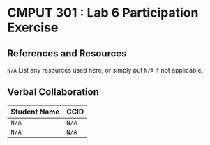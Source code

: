 # CMPUT 301 : Lab 6 Participation Exercise

## References and Resources
`N/A`
List any resources used here, or simply put `N/A` if not applicable.

## Verbal Collaboration

| Student Name | CCID      |
| ------------ | --------- |
|     `N/A`    |   `N/A`   |
|     `N/A`    |   `N/A`   |
